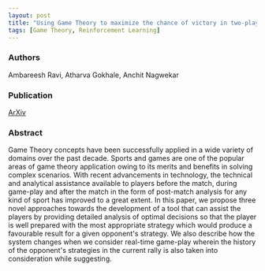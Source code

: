 ```yaml
---
layout: post
title: "Using Game Theory to maximize the chance of victory in two-player sports"
tags: [Game Theory, Reinforcement Learning] 
---
```


### Authors
Ambareesh Ravi, Atharva Gokhale, Anchit Nagwekar

### Publication
[ArXiv](https://arxiv.org/abs/2105.11650)

### Abstract
<p class="message">
Game Theory concepts have been successfully applied in a wide variety of domains over the past decade. Sports and games are one of the popular areas of game theory application owing to its merits and benefits in solving complex scenarios. With recent advancements in technology, the technical and analytical assistance available to players before the match, during game-play and after the match in the form of post-match analysis for any kind of sport has improved to a great extent. In this paper, we propose three novel approaches towards the development of a tool that can assist the players by providing detailed analysis of optimal decisions so that the player is well prepared with the most appropriate strategy which would produce a favourable result for a given opponent's strategy. We also describe how the system changes when we consider real-time game-play wherein the history of the opponent's strategies in the current rally is also taken into consideration while suggesting.
</p>